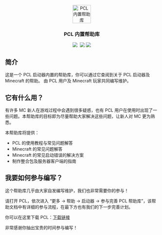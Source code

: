 <div align="center">

<div align="center">
  <img src="https://raw.githubusercontent.com/Meloong-Git/PCL/refs/heads/main/Plain%20Craft%20Launcher%202/Images/icon.ico" alt="PCL 内置帮助库" width="60" />
</div>

### PCL 内置帮助库

<div align="center"><img src="https://img.shields.io/github/stars/LTCatt/PCL2Help">&nbsp; <img src="https://img.shields.io/github/forks/LTCatt/PCL2Help?color=%23f8e71c">&nbsp;<img src="https://img.shields.io/github/issues/LTCatt/PCL2Help?color=%237ed321"></div>

</div>

## 简介

这是一个 PCL 启动器内置的帮助库，你可以通过它查阅到关于 PCL 启动器及 Minecraft 的帮助。 由 PCL 用户及 Minecraft 玩家共同编写维护。

## 它有什么用？

有许多 MC 新人在游戏过程中会遇到很多疑惑，也有 PCL 用户在使用时出现了一些问题。本帮助库的目标即为尽量帮助大家解决这些问题，让新人对 MC 更为熟悉。

本帮助库将提供： 

- PCL 的使用教程与常见问题解答
- Minecraft 的常见问题解答
- Minecraft 的常见启动错误的解决方案
- 制作整合包及服务器客户端的指南

## 我要如何参与编写？

这个帮助库几乎由大家自发编写维护，我们也非常需要你的参与！

请打开 PCL，依次进入 “更多 → 帮助 → 启动器 → 参与完善 PCL 帮助库”，该帮助文档中有详细的参与流程，在最下方也有我们的下一步完善计划。

你可以在这里下载 PCL：[下载链接](https://afdian.com/p/0164034c016c11ebafcb52540025c377)

非常感谢你抽出宝贵的时间参与编写！

